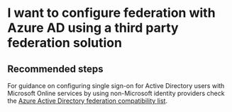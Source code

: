 <properties
	pageTitle="I want to configure federation with Azure AD using a third party federation solution"
	description="A user wants to use a 3rd party Idp with Azure AD"
	service="microsoft.aad"
	resource="Microsoft_AAD_IAM"
	authors="billmath"
	displayOrder="4"
	selfHelpType="resource"
	supportTopicIds="32570970"
	resourceTags=""
	productPesIds=""
	cloudEnvironments="public"
/>

# I want to configure federation with Azure AD using a third party federation solution

## **Recommended steps**
For guidance on configuring single sign-on for Active Directory users with Microsoft Online services by using non-Microsoft identity providers check the [Azure Active Directory federation compatibility list](https://docs.microsoft.com/azure/active-directory/connect/active-directory-aadconnect-federation-compatibility#azure-active-directory).
